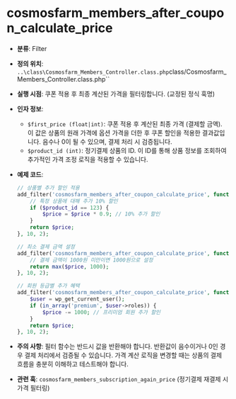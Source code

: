 # cosmosfarm_members_after_coupon_calculate_price

- **분류**: Filter
- **정의 위치**: `..\class\Cosmosfarm_Members_Controller.class.php`class/Cosmosfarm_Members_Controller.class.php``
- **실행 시점**: 쿠폰 적용 후 최종 계산된 가격을 필터링합니다. (교정된 정식 훅명)
- **인자 정보**:
  - `$first_price (float|int)`: 쿠폰 적용 후 계산된 최종 가격 (결제할 금액). 이 값은 상품의 원래 가격에 옵션 가격을 더한 후 쿠폰 할인을 적용한 결과값입니다. 음수나 0이 될 수 있으며, 결제 처리 시 검증됩니다.
  - `$product_id (int)`: 정기결제 상품의 ID. 이 ID를 통해 상품 정보를 조회하여 추가적인 가격 조정 로직을 적용할 수 있습니다.
- **예제 코드**:

  ```php
  // 상품별 추가 할인 적용
  add_filter('cosmosfarm_members_after_coupon_calculate_price', function($price, $product_id){
      // 특정 상품에 대해 추가 10% 할인
      if ($product_id == 123) {
          $price = $price * 0.9; // 10% 추가 할인
      }
      return $price;
  }, 10, 2);
  
  // 최소 결제 금액 설정
  add_filter('cosmosfarm_members_after_coupon_calculate_price', function($price, $product_id){
      // 결제 금액이 1000원 미만이면 1000원으로 설정
      return max($price, 1000);
  }, 10, 2);
  
  // 회원 등급별 추가 혜택
  add_filter('cosmosfarm_members_after_coupon_calculate_price', function($price, $product_id){
      $user = wp_get_current_user();
      if (in_array('premium', $user->roles)) {
          $price -= 1000; // 프리미엄 회원 추가 할인
      }
      return $price;
  }, 10, 2);
  ```



- **주의 사항**: 필터 함수는 반드시 값을 반환해야 합니다. 반환값이 음수이거나 0인 경우 결제 처리에서 검증될 수 있습니다. 가격 계산 로직을 변경할 때는 상품의 결제 흐름을 충분히 이해하고 테스트해야 합니다.
- **관련 훅**: `cosmosfarm_members_subscription_again_price` (정기결제 재결제 시 가격 필터링)

